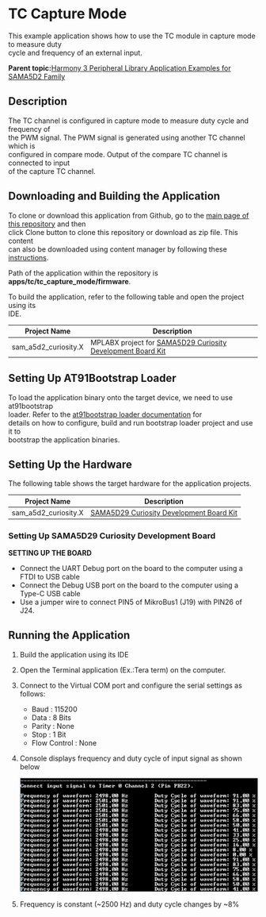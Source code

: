 # TC Capture Mode

This example application shows how to use the TC module in capture mode to measure duty<br /> cycle and frequency of an external input.

**Parent topic:**[Harmony 3 Peripheral Library Application Examples for SAMA5D2 Family](GUID-3730E5D6-911C-4BCA-9955-26D7EB66B585.md)

## Description

The TC channel is configured in capture mode to measure duty cycle and frequency of<br /> the PWM signal. The PWM signal is generated using another TC channel which is<br /> configured in compare mode. Output of the compare TC channel is connected to input<br /> of the capture TC channel.

## Downloading and Building the Application

To clone or download this application from Github, go to the [main page of this repository](https://github.com/Microchip-MPLAB-Harmony/csp_apps_sam_a5d2) and then<br /> click Clone button to clone this repository or download as zip file. This content<br /> can also be downloaded using content manager by following these [instructions](https://github.com/Microchip-MPLAB-Harmony/contentmanager/wiki).

Path of the application within the repository is<br /> **apps/tc/tc\_capture\_mode/firmware**.

To build the application, refer to the following table and open the project using its<br /> IDE.

|Project Name|Description|
|------------|-----------|
|sam\_a5d2\_curiosity.X|MPLABX project for [SAMA5D29 Curiosity Development Board Kit](https://www.microchip.com/en-us/development-tool/EV07R15A)|

## Setting Up AT91Bootstrap Loader

To load the application binary onto the target device, we need to use at91bootstrap<br /> loader. Refer to the [at91bootstrap loader documentation](GUID-DA6B998E-C5DD-4566-BB08-7DC124553FBF.md) for<br /> details on how to configure, build and run bootstrap loader project and use it to<br /> bootstrap the application binaries.

## Setting Up the Hardware

The following table shows the target hardware for the application projects.

|Project Name|Description|
|------------|-----------|
|sam\_a5d2\_curiosity.X|[SAMA5D29 Curiosity Development Board Kit](https://www.microchip.com/en-us/development-tool/EV07R15A)|

### Setting Up SAMA5D29 Curiosity Development Board

**SETTING UP THE BOARD**

-   Connect the UART Debug port on the board to the computer using a FTDI to USB cable
-   Connect the Debug USB port on the board to the computer using a Type-C USB cable
-   Use a jumper wire to connect PIN5 of MikroBus1 \(J19\) with PIN26 of J24.

## Running the Application

1.  Build the application using its IDE
2.  Open the Terminal application \(Ex.:Tera term\) on the computer.
3.  Connect to the Virtual COM port and configure the serial settings as follows:
    -   Baud : 115200
    -   Data : 8 Bits
    -   Parity : None
    -   Stop : 1 Bit
    -   Flow Control : None
4.  Console displays frequency and duty cycle of input signal as shown below

    ![](GUID-00842EB5-540A-4B54-901C-3813CBDBDB7E-low.png)

5.  Frequency is constant \(~2500 Hz\) and duty cycle changes by ~8%

